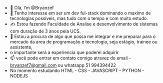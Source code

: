 - 👋 Olá, I’m @Bryanzef
- 🤖 Tenho interesse em ser um dev ful-stack dominando o maximo de tecnologias possiveis, mas tudo com o tempo e com muito estudo.
- ✍️ Estou fazendo Faculdade de Analise e desenvolvimento de sistemas com duração de 3 anos pela UCS.
-  👀 Estou a procura de algo que possa me integrar e me preparar para o mercado da area de programação e tecnologia, seja estágio, trainee ou assistente,
-  o importante será a experiencia que poderei adquirir
- 📫 você pode entrar em contato comigo atravez do email - bryanzef7@gmail.com ou whatsapp 51 994394422
- No momento estudando HTML - CSS - JAVASCRIPT - PYTHON - NODEJS

<!---
Bryanzef/Bryanzef is a ✨ special ✨ repository because its `README.md` (this file) appears on your GitHub profile.
You can click the Preview link to take a look at your changes.
--->
